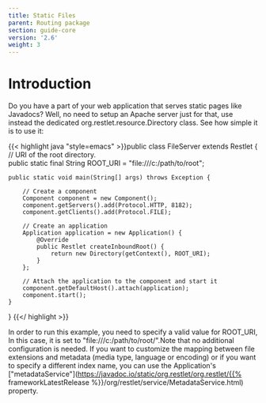 ```yaml
---
title: Static Files
parent: Routing package
section: guide-core
version: '2.6'
weight: 3
---
```

# Introduction

Do you have a part of your web application that serves static pages like
Javadocs? Well, no need to setup an Apache server just for that, use
instead the dedicated org.restlet.resource.Directory class. See how
simple it is to use it:

{{< highlight java "style=emacs" >}}public class FileServer extends Restlet {
    // URI of the root directory.  
    public static final String ROOT_URI = "file:///c:/path/to/root";  

    public static void main(String[] args) throws Exception {

        // Create a component
        Component component = new Component();  
        component.getServers().add(Protocol.HTTP, 8182);  
        component.getClients().add(Protocol.FILE);  

        // Create an application  
        Application application = new Application() {  
            @Override  
            public Restlet createInboundRoot() {  
                return new Directory(getContext(), ROOT_URI);  
            }  
        };  

        // Attach the application to the component and start it  
        component.getDefaultHost().attach(application);  
        component.start();
    }
}
{{</ highlight >}}

In order to run this example, you need to specify a valid value for
ROOT\_URI, In this case, it is set to
"file:///c:/path/to/root/".Note that no additional configuration is
needed. If you want to customize the mapping between file extensions and
metadata (media type, language or encoding) or if you want to specify a
different index name, you can use the Application's
["metadataService"](https://javadoc.io/static/org.restlet/org.restlet/{{% frameworkLatestRelease %}}/org/restlet/service/MetadataService.html)
property.
